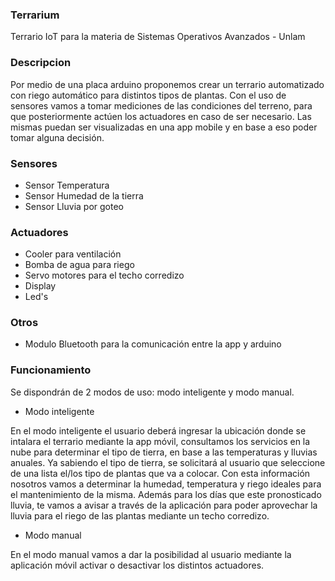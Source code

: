 ### Terrarium
Terrario IoT para la materia de Sistemas Operativos Avanzados - Unlam

### Descripcion
Por medio de una placa arduino proponemos crear un terrario automatizado con riego automático para distintos tipos de plantas. Con el uso de sensores vamos a tomar mediciones de las condiciones del terreno, para que posteriormente actúen los actuadores en caso de ser necesario.
Las mismas puedan ser visualizadas en una app mobile y en base a eso poder tomar alguna decisión.

### Sensores
* Sensor Temperatura
* Sensor Humedad de la tierra
* Sensor Lluvia por goteo

### Actuadores
* Cooler para ventilación
* Bomba de agua para riego
* Servo motores para el techo corredizo
* Display
* Led's 

### Otros
* Modulo Bluetooth para la comunicación entre la app y arduino

### Funcionamiento 

Se dispondrán de 2 modos de uso: modo inteligente y modo manual.

* Modo inteligente

En el modo inteligente el usuario deberá ingresar la ubicación donde se intalara el terrario mediante la app móvil,
consultamos los servicios en la nube para determinar el tipo de tierra, en base a las temperaturas y lluvias anuales.
Ya sabiendo el tipo de tierra, se solicitará al usuario que seleccione de una lista el/los tipo de plantas que va a colocar.
Con esta información nosotros vamos a determinar la humedad, temperatura y riego ideales para el mantenimiento de la misma.
Además para los días que este pronosticado lluvia, te vamos a avisar a través de la aplicación para poder aprovechar la lluvia para el riego de las plantas mediante un techo corredizo.

* Modo manual

En el modo manual vamos a dar la posibilidad al usuario mediante la aplicación móvil activar o desactivar los distintos actuadores.

